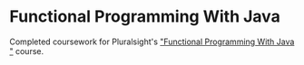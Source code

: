 # Functional Programming With Java
Completed coursework for Pluralsight's ["Functional Programming With Java
"](https://www.pluralsight.com/courses/java-functional-programming) course.
